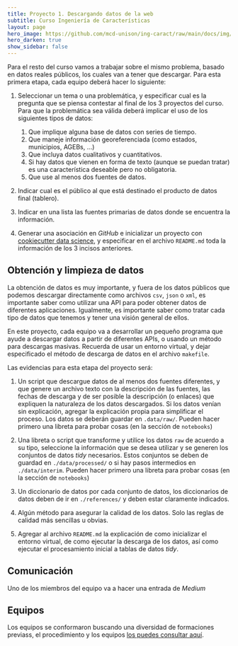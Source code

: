 ```yaml
---
title: Proyecto 1. Descargando datos de la web
subtitle: Curso Ingeniería de Características
layout: page
hero_image: https://github.com/mcd-unison/ing-caract/raw/main/docs/img/API-banner.jpg
hero_darken: true
show_sidebar: false
---
```


Para el resto del curso vamos a trabajar sobre el mismo problema, basado en datos reales públicos, los cuales van a tener que descargar. Para esta primera etapa, cada equipo deberá hacer lo siguiente:

1. Seleccionar un tema o una problemática, y especificar cual es la pregunta que se piensa contestar al final de los 3 proyectos del curso. Para que la problemática sea válida deberá implicar el uso de los siguientes tipos de datos:
   1. Que implique alguna base de datos con series de tiempo.
   2. Que maneje información georeferenciada (como estados, municipios, AGEBs, ...)
   3. Que incluya datos cualitativos y cuantitativos.
   4. Si hay datos que vienen en forma de texto (aunque se puedan tratar) es una característica deseable pero no obligatoria.
   5. Que use al menos dos fuentes de datos.

2. Indicar cual es el público al que está destinado el producto de datos final (tablero).

3. Indicar en una lista las fuentes primarias de datos donde se encuentra la información.

4. Generar una asociación en *GitHub* e inicializar un proyecto con [cookiecutter data science](https://cookiecutter-data-science.drivendata.org), y especificar en el archivo `README.md` toda la información de los 3 incisos anteriores.

## Obtención y limpieza de datos

La obtención de datos es muy importante, y fuera de los datos públicos que podemos descargar directamente como archivos `csv`, `json` o `xml`, es importante saber como utilizar una API para poder obtener datos de diferentes aplicaciones. Igualmente, es importante saber como tratar cada tipo de datos que tenemos y tener una visión general de ellos.

En este proyecto, cada equipo va a desarrollar un pequeño programa que ayude a descargar datos a partir de diferentes APIs, o usando un método para descargas masivas. Recuerda de usar un entorno virtual, y dejar especificado el método de descarga de datos en el archivo `makefile`. 

Las evidencias para esta etapa del proyecto será:

1. Un script que descargue datos de al menos dos fuentes diferentes, y que genere un archivo texto con la descripción de las fuentes, las fechas de descarga y de ser posible la descripción (o enlaces) que expliquen la naturaleza de los datos descargados. Si los datos venían sin explicación, agregar la explicación propia para simplificar el proceso. Los datos se deberán guardar en `.data/raw/`. Pueden hacer primero una libreta para probar cosas (en la sección de `notebooks`)

2. Una libreta o script que transforme y utilice los datos `raw` de acuerdo a su tipo, seleccione la información que se desea utilizar y se generen los conjuntos de datos *tidy* necesarios. Estos conjuntos se deben de guardad en `./data/processed/` o si hay pasos intermedios en `./data/interim`. Pueden hacer primero una libreta para probar cosas (en la sección de `notebooks`) 

3. Un diccionario de datos por cada conjunto de datos, los diccionarios de datos deben de ir en `./references/` y deben estar claramente indicados.

4. Algún método para asegurar la calidad de los datos. Solo las reglas de calidad más sencillas u obvias.

5. Agregar al archivo `README.md` la explicación de como inicializar el entorno virtual, de como ejecutar la descarga de los datos, así como ejecutar el procesamiento inicial a tablas de datos *tidy*.

## Comunicación

Uno de los miembros del equipo va a hacer una entrada de *Medium*

## Equipos

Los equipos se conformaron buscando una diversidad de formaciones previass, el procedimiento y los equipos [los puedes consultar aquí](equipos_proyectos.md).